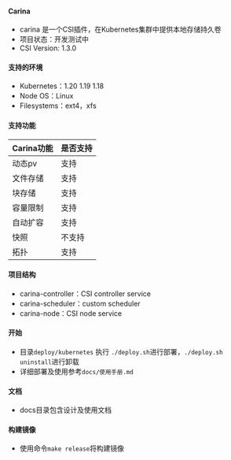 
#### Carina

- carina 是一个CSI插件，在Kubernetes集群中提供本地存储持久卷
- 项目状态：开发测试中
- CSI Version: 1.3.0

#### 支持的环境

- Kubernetes：1.20 1.19 1.18
- Node OS：Linux
- Filesystems：ext4，xfs

#### 支持功能

| Carina功能 | 是否支持 |
| ---------- | -------- |
| 动态pv     | 支持     |
| 文件存储   | 支持     |
| 块存储     | 支持     |
| 容量限制   | 支持     |
| 自动扩容   | 支持     |
| 快照       | 不支持   |
| 拓扑       | 支持     |

#### 项目结构

- carina-controller：CSI controller service
- carina-scheduler：custom scheduler
- carina-node：CSI node service

#### 开始

- 目录`deploy/kubernetes` 执行 `./deploy.sh`进行部署，`./deploy.sh uninstall`进行卸载
- 详细部署及使用参考`docs/使用手册.md`

#### 文档

- docs目录包含设计及使用文档

#### 构建镜像

- 使用命令`make release`将构建镜像